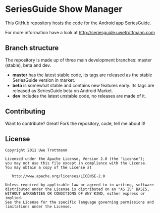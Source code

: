 SeriesGuide Show Manager
========================

This GitHub repository hosts the code for the Android app SeriesGuide.

For more information have a look at http://seriesguide.uwetrottmann.com

Branch structure
----------------

The repository is made up of three main development branches: master (stable), beta and dev.

* **master** has the latest stable code, its tags are released as the stable SeriesGuide version in market.
* **beta** is somewhat stable and contains new features early. Its tags are released as SeriesGuide beta on Android Market.
* **dev** includes the latest unstable code, no releases are made of it.

Contributing
------------

Want to contribute? Great! Fork the repository, code, tell me about it!

License
-------

    Copyright 2011 Uwe Trottmann

    Licensed under the Apache License, Version 2.0 (the "License");
    you may not use this file except in compliance with the License.
    You may obtain a copy of the License at

       http://www.apache.org/licenses/LICENSE-2.0

    Unless required by applicable law or agreed to in writing, software
    distributed under the License is distributed on an "AS IS" BASIS,
    WITHOUT WARRANTIES OR CONDITIONS OF ANY KIND, either express or implied.
    See the License for the specific language governing permissions and
    limitations under the License.